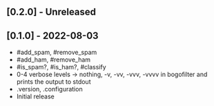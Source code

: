 ## [0.2.0] - Unreleased

## [0.1.0] - 2022-08-03

- #add_spam, #remove_spam
- #add_ham, #remove_ham
- #is_spam?, #is_ham?, #classify
- 0-4 verbose levels -> nothing, -v, -vv, -vvv, -vvvv in bogofilter and prints the output to stdout
- .version, .configuration
- Initial release
